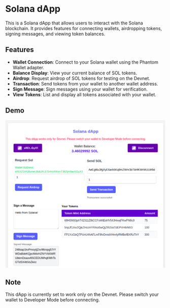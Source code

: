 # Solana dApp

This is a Solana dApp that allows users to interact with the Solana blockchain. It provides features for connecting wallets, airdropping tokens, signing messages, and viewing token balances.

## Features

- **Wallet Connection**: Connect to your Solana wallet using the Phantom Wallet adapter.
- **Balance Display**: View your current balance of SOL tokens.
- **Airdrop**: Request airdrop of SOL tokens for testing on the Devnet.
- **Transaction**: Send tokens from your wallet to another wallet address.
- **Sign Message**: Sign messages using your wallet for verification.
- **View Tokens**: List and display all tokens associated with your wallet.

## Demo

![Demo](https://github.com/Sagarshivalingappaathani/wallet-adapter/blob/main/demo.png)

## Note

This dApp is currently set to work only on the Devnet. Please switch your wallet to Developer Mode before connecting.
